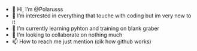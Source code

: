 - 👋 Hi, I’m @Polarusss
- 👀 I’m interested in everything that touche with coding but im very new to it
- 🌱 I’m currently learning pyhton and training on blank graber
- 💞️ I’m looking to collaborate on nothing much 
- 📫 How to reach me just mention (dik how github works)

<!---
Polarusss/Polarusss is a ✨ special ✨ repository because its `README.md` (this file) appears on your GitHub profile.
You can click the Preview link to take a look at your changes.
--->
